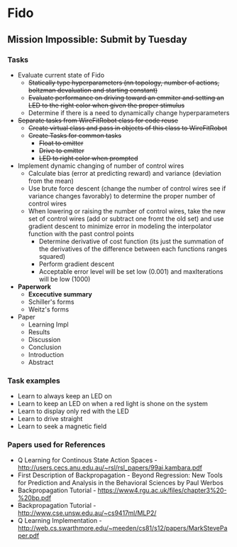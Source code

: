 # Fido

## Mission Impossible: Submit by Tuesday

### Tasks
- Evaluate current state of Fido
  - ~~Statically type hyperparameters (nn topology, number of actions, boltzman devaluation and starting constant)~~
  - ~~Evaluate performance on driving toward an emmiter and setting an LED to the right color when given the proper stimulus~~
  - Determine if there is a need to dynamically change hyperparameters
- ~~Separate tasks from WireFitRobot class for code reuse~~
  - ~~Create virtual class and pass in objects of this class to WireFitRobot~~
  - ~~Create Tasks for common tasks~~
    - ~~Float to emitter~~
    - ~~Drive to emitter~~
    - ~~LED to right color when prompted~~
- Implement dynamic changing of number of control wires
  - Calculate bias (error at predicting reward) and variance (deviation from the mean)
  - Use brute force descent (change the number of control wires see if variance changes favorably) to determine the proper number of control wires
  - When lowering or raising the number of control wires, take the new set of control wires (add or subtract one fromt the old set) and use gradient descent to minimize error in modeling the interpolator function with the past control points
    - Determine derivative of cost function (its just the summation of the derivatives of the difference between each functions ranges squared)
    - Perform gradient descent
    - Acceptable error level will be set low (0.001) and maxIterations will be low (1000)
- **Paperwork**
  - **Excecutive summary**
  - Schiller's forms
  - Weitz's forms
- Paper
  - Learning Impl
  - Results
  - Discussion
  - Conclusion
  - Introduction
  - Abstract

### Task examples
 * Learn to always keep an LED on
 * Learn to keep an LED on when a red light is shone on the system
 * Learn to display only red with the LED
 * Learn to drive straight
 * Learn to seek a magnetic field

### Papers used for References
 * Q Learning for Continous State Action Spaces - http://users.cecs.anu.edu.au/~rsl/rsl_papers/99ai.kambara.pdf
 * First Description of Backpropagation - Beyond Regression: New Tools for Prediction and Analysis in the Behavioral Sciences by Paul Werbos
 * Backpropagation Tutorial - https://www4.rgu.ac.uk/files/chapter3%20-%20bp.pdf
 * Backpropagation Tutorial - http://www.cse.unsw.edu.au/~cs9417ml/MLP2/
 * Q Learning Implementation - http://web.cs.swarthmore.edu/~meeden/cs81/s12/papers/MarkStevePaper.pdf
